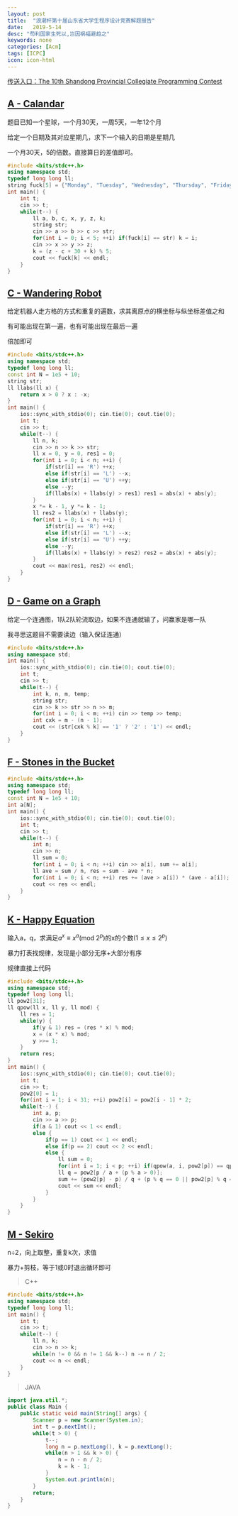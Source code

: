 ```yaml
---
layout: post
title:  "浪潮杯第十届山东省大学生程序设计竞赛解题报告"
date:   2019-5-14
desc: "苟利国家生死以,岂因祸福避趋之"
keywords: none
categories: [Acm]
tags: [ICPC]
icon: icon-html
---
```


[传送入口：The 10th Shandong Provincial Collegiate Programming Contest](https://cn.vjudge.net/contest/301710)

## [A - Calandar](https://cn.vjudge.net/problem/ZOJ-4113)

题目已知一个星球，一个月30天，一周5天，一年12个月

给定一个日期及其对应星期几，求下一个输入的日期是星期几

一个月30天，5的倍数。直接算日的差值即可。

``` c++
#include <bits/stdc++.h>
using namespace std;
typedef long long ll;
string fuck[5] = {"Monday", "Tuesday", "Wednesday", "Thursday", "Friday"};
int main() {
    int t;
    cin >> t;
    while(t--) {
        ll a, b, c, x, y, z, k;
        string str;
        cin >> a >> b >> c >> str;
        for(int i = 0; i < 5; ++i) if(fuck[i] == str) k = i;
        cin >> x >> y >> z;
        k = (z - c + 30 + k) % 5;
        cout << fuck[k] << endl;
    }
}
```

## [C - Wandering Robot](https://cn.vjudge.net/problem/ZOJ-4115)

给定机器人走方格的方式和重复的遍数，求其离原点的横坐标与纵坐标差值之和

有可能出现在第一遍，也有可能出现在最后一遍

倍加即可

```c++
#include <bits/stdc++.h>
using namespace std;
typedef long long ll;
const int N = 1e5 + 10;
string str;
ll llabs(ll x) {
    return x > 0 ? x : -x;
}
int main() {
    ios::sync_with_stdio(0); cin.tie(0); cout.tie(0);
    int t;
    cin >> t;
    while(t--) {
        ll n, k;
        cin >> n >> k >> str;
        ll x = 0, y = 0, res1 = 0;
        for(int i = 0; i < n; ++i) {
            if(str[i] == 'R') ++x;
            else if(str[i] == 'L') --x;
            else if(str[i] == 'U') ++y;
            else --y;
            if(llabs(x) + llabs(y) > res1) res1 = abs(x) + abs(y);
        }
        x *= k - 1, y *= k - 1;
        ll res2 = llabs(x) + llabs(y);
        for(int i = 0; i < n; ++i) {
            if(str[i] == 'R') ++x;
            else if(str[i] == 'L') --x;
            else if(str[i] == 'U') ++y;
            else --y;
            if(llabs(x) + llabs(y) > res2) res2 = abs(x) + abs(y);
        }
        cout << max(res1, res2) << endl;
    }
}
```

## [D - Game on a Graph](https://cn.vjudge.net/problem/ZOJ-4116)

给定一个连通图，1队2队轮流取边，如果不连通就输了，问赢家是哪一队

我寻思这题目不需要读边（输入保证连通）

```c++
#include <bits/stdc++.h>
using namespace std;
int main() {
    ios::sync_with_stdio(0); cin.tie(0); cout.tie(0);
    int t;
    cin >> t;
    while(t--) {
        int k, n, m, temp;
        string str;
        cin >> k >> str >> n >> m;
        for(int i = 0; i < m; ++i) cin >> temp >> temp;
        int cxk = m - (n - 1);
        cout << (str[cxk % k] == '1' ? '2' : '1') << endl;
    }
}
```

## [F - Stones in the Bucket](https://cn.vjudge.net/problem/ZOJ-4118)

```c++
#include <bits/stdc++.h>
using namespace std;
typedef long long ll;
const int N = 1e5 + 10;
int a[N];
int main() {
    ios::sync_with_stdio(0); cin.tie(0); cout.tie(0);
    int t;
    cin >> t;
    while(t--) {
        int n;
        cin >> n;
        ll sum = 0;
        for(int i = 0; i < n; ++i) cin >> a[i], sum += a[i];
        ll ave = sum / n, res = sum - ave * n;
        for(int i = 0; i < n; ++i) res += (ave > a[i]) * (ave - a[i]);
        cout << res << endl;
    }
}
```

## [K - Happy Equation](https://cn.vjudge.net/problem/ZOJ-4123)

 输入a，q，求满足$a^x \equiv x^a (\text{mod } 2^p)$的x的个数$(1\le x \le 2^p)$

暴力打表找规律，发现是小部分无序+大部分有序

规律直接上代码

```c++
#include <bits/stdc++.h>
using namespace std;
typedef long long ll;
ll pow2[31];
ll qpow(ll x, ll y, ll mod) {
    ll res = 1;
    while(y) {
        if(y & 1) res = (res * x) % mod;
        x = (x * x) % mod;
        y >>= 1;
    }
    return res;
}
int main() {
    ios::sync_with_stdio(0); cin.tie(0); cout.tie(0);
    int t;
    cin >> t;
    pow2[0] = 1;
    for(int i = 1; i < 31; ++i) pow2[i] = pow2[i - 1] * 2;
    while(t--) {
        int a, p;
        cin >> a >> p;
        if(a & 1) cout << 1 << endl;
        else {
            if(p == 1) cout << 1 << endl;
            else if(p == 2) cout << 2 << endl;
            else {
                ll sum = 0;
                for(int i = 1; i < p; ++i) if(qpow(a, i, pow2[p]) == qpow(i, a, pow2[p])) ++sum;
                ll q = pow2[p / a + (p % a > 0)];
                sum += (pow2[p] - p) / q + (p % q == 0 || pow2[p] % q == 0);
                cout << sum << endl;
            }
        }
    }
}
```

## [M - Sekiro](https://cn.vjudge.net/problem/ZOJ-4125)

n÷2，向上取整，重复k次，求值

暴力+剪枝，等于1或0时退出循环即可

> C++

```c++
#include <bits/stdc++.h>
using namespace std;
typedef long long ll;
int main() {
    int t;
    cin >> t;
    while(t--) {
        ll n, k;
        cin >> n >> k;
        while(n != 0 && n != 1 && k--) n -= n / 2;
        cout << n << endl;
    }
}
```

> JAVA

```java
import java.util.*;
public class Main {
	public static void main(String[] args) {
		Scanner p = new Scanner(System.in);
		int t = p.nextInt();
		while(t > 0) {
			t--;
			long n = p.nextLong(), k = p.nextLong();
			while(n > 1 && k > 0) {
				n = n - n / 2;
				k = k - 1;
			}
			System.out.println(n);
		}
		return;
	}
}
```


